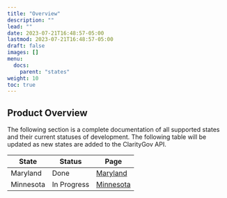 ```yaml
---
title: "Overview"
description: ""
lead: ""
date: 2023-07-21T16:48:57-05:00
lastmod: 2023-07-21T16:48:57-05:00
draft: false
images: []
menu:
  docs:
    parent: "states"
weight: 10
toc: true
---
```

## Product Overview

The following section is a complete documentation of all supported states and their current statuses of development. The following table will be updated as new states are added to the ClarityGov API.

| State    | Status      | Page                    |
|----------|-------------|-------------------------|
| Maryland | Done | [Maryland](../maryland) |
| Minnesota | In Progress | [Minnesota](../minnesota) |
